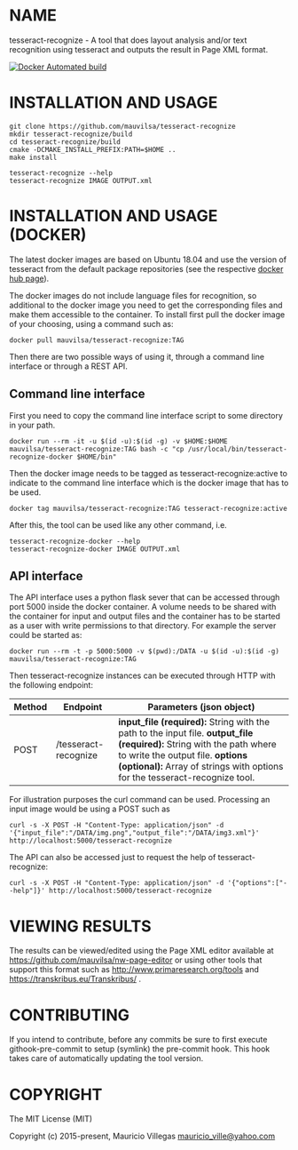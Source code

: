 # NAME

tesseract-recognize - A tool that does layout analysis and/or text recognition using tesseract and outputs the result in Page XML format.

[![Docker Automated build](https://img.shields.io/docker/build/mauvilsa/tesseract-recognize.svg)]()


# INSTALLATION AND USAGE

    git clone https://github.com/mauvilsa/tesseract-recognize
    mkdir tesseract-recognize/build
    cd tesseract-recognize/build
    cmake -DCMAKE_INSTALL_PREFIX:PATH=$HOME ..
    make install
    
    tesseract-recognize --help
    tesseract-recognize IMAGE OUTPUT.xml


# INSTALLATION AND USAGE (DOCKER)

The latest docker images are based on Ubuntu 18.04 and use the version of tesseract from the default package repositories (see the respective [docker hub page](https://hub.docker.com/r/mauvilsa/tesseract-recognize/)).

The docker images do not include language files for recognition, so additional to the docker image you need to get the corresponding files and make them accessible to the container. To install first pull the docker image of your choosing, using a command such as:

    docker pull mauvilsa/tesseract-recognize:TAG

Then there are two possible ways of using it, through a command line interface or through a REST API.

## Command line interface

First you need to copy the command line interface script to some directory in your path.

    docker run --rm -it -u $(id -u):$(id -g) -v $HOME:$HOME mauvilsa/tesseract-recognize:TAG bash -c "cp /usr/local/bin/tesseract-recognize-docker $HOME/bin"

Then the docker image needs to be tagged as tesseract-recognize:active to indicate to the command line interface which is the docker image that has to be used.

    docker tag mauvilsa/tesseract-recognize:TAG tesseract-recognize:active

After this, the tool can be used like any other command, i.e.

    tesseract-recognize-docker --help
    tesseract-recognize-docker IMAGE OUTPUT.xml

## API interface

The API interface uses a python flask sever that can be accessed through port 5000 inside the docker container. A volume needs to be shared with the container for input and output files and the container has to be started as a user with write permissions to that directory. For example the server could be started as:

    docker run --rm -t -p 5000:5000 -v $(pwd):/DATA -u $(id -u):$(id -g) mauvilsa/tesseract-recognize:TAG 

Then tesseract-recognize instances can be executed through HTTP with the following endpoint:

Method | Endpoint             | Parameters (json object)
------ | -------------------- | ------------------------
POST   | /tesseract-recognize | **input_file (required):** String with the path to the input file. **output_file (required):** String with the path where to write the output file. **options (optional):** Array of strings with options for the tesseract-recognize tool.

For illustration purposes the curl command can be used. Processing an input image would be using a POST such as

    curl -s -X POST -H "Content-Type: application/json" -d '{"input_file":"/DATA/img.png","output_file":"/DATA/img3.xml"}' http://localhost:5000/tesseract-recognize

The API can also be accessed just to request the help of tesseract-recognize:

    curl -s -X POST -H "Content-Type: application/json" -d '{"options":["--help"]}' http://localhost:5000/tesseract-recognize


# VIEWING RESULTS

The results can be viewed/edited using the Page XML editor available at https://github.com/mauvilsa/nw-page-editor or using other tools that support this format such as http://www.primaresearch.org/tools and https://transkribus.eu/Transkribus/ .


# CONTRIBUTING

If you intend to contribute, before any commits be sure to first execute githook-pre-commit to setup (symlink) the pre-commit hook. This hook takes care of automatically updating the tool version.


# COPYRIGHT

The MIT License (MIT)

Copyright (c) 2015-present, Mauricio Villegas <mauricio_ville@yahoo.com>
